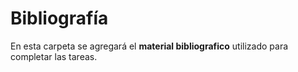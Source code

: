 # Bibliografía

En esta carpeta se agregará el **__material bibliografico__** utilizado para completar las tareas.